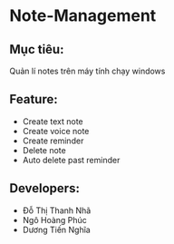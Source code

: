 # Note-Management
## Mục tiêu:
Quản lí notes trên máy tính chạy windows
## Feature:
- Create text note
- Create voice note
- Create reminder
- Delete note
- Auto delete past reminder
## Developers:
- Đỗ Thị Thanh Nhã
- Ngô Hoàng Phúc
- Dương Tiến Nghĩa
